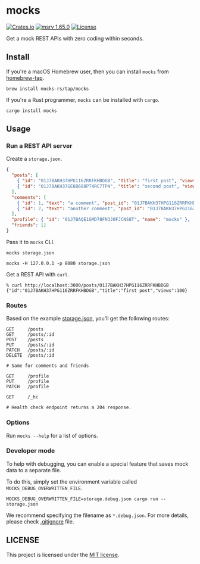# mocks

[![Crates.io](https://img.shields.io/crates/v/mocks.svg)](https://crates.io/crates/mocks)
[![msrv 1.65.0](https://img.shields.io/badge/msrv-1.74.1-dea584.svg?logo=rust)](https://github.com/rust-lang/rust/releases/tag/1.74.1)
[![License](https://img.shields.io/github/license/mocks-rs/mocks)](LICENSE)

Get a mock REST APIs with zero coding within seconds.

## Install

If you're a macOS Homebrew user, then you can install `mocks` from [homebrew-tap](https://github.com/mocks-rs/homebrew-tap).

```shell
brew install mocks-rs/tap/mocks
```

If you're a Rust programmer, `mocks` can be installed with `cargo`.

```shell
cargo install mocks
```

## Usage

### Run a REST API server

Create a `storage.json`.

```json
{
  "posts": [
    { "id": "01J7BAKH37HPG116ZRRFKHBDGB", "title": "first post", "views": 100 },
    { "id": "01J7BAKH37GE8B688PT4RC7TP4", "title": "second post", "views": 10 }
  ],
  "comments": [
    { "id": 1, "text": "a comment", "post_id": "01J7BAKH37HPG116ZRRFKHBDGB" },
    { "id": 2, "text": "another comment", "post_id": "01J7BAKH37HPG116ZRRFKHBDGB" }
  ],
  "profile": { "id": "01J7BAQE1GMD78FN3J0FJCNS8T", "name": "mocks" },
  "friends": []
}
```

Pass it to `mocks` CLI.

```shell
mocks storage.json
```

```shell
mocks -H 127.0.0.1 -p 8080 storage.json
```

Get a REST API with `curl`.

```shell
% curl http://localhost:3000/posts/01J7BAKH37HPG116ZRRFKHBDGB
{"id":"01J7BAKH37HPG116ZRRFKHBDGB","title":"first post","views":100}
```

### Routes

Based on the example [storage.json](storage.json), you'll get the following routes:

```
GET     /posts
GET     /posts/:id
POST    /posts
PUT     /posts/:id
PATCH   /posts/:id
DELETE  /posts/:id

# Same for comments and friends
```

```
GET     /profile
PUT     /profile
PATCH   /profile
```

```
GET     /_hc

# Health check endpoint returns a 204 response.
```

### Options

Run `mocks --help` for a list of options.

### Developer mode

To help with debugging, you can enable a special feature that saves mock data to a separate file. 

To do this, simply set the environment variable called `MOCKS_DEBUG_OVERWRITTEN_FILE`.

```shell
MOCKS_DEBUG_OVERWRITTEN_FILE=storage.debug.json cargo run -- storage.json
```

We recommend specifying the filename as `*.debug.json`. For more details, please check [.gitignore](.gitignore) file.

## LICENSE

This project is licensed under the [MIT license](LICENSE).
